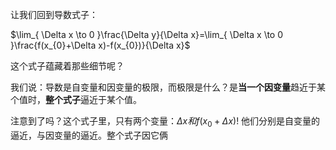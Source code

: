 让我们回到导数式子：

$\lim_{ \Delta x \to 0 }\frac{\Delta y}{\Delta x}=\lim_{ \Delta x \to 0 }\frac{f(x_{0}+\Delta x)-f(x_{0})}{\Delta x}$

这个式子蕴藏着那些细节呢？

我们说：导数是自变量和因变量的极限，而极限是什么？是**当一个因变量**趋近于某个值时，**整个式子**逼近于某个值。

注意到了吗？这个式子里，只有两个变量：$\Delta x和f(x_{0}+\Delta x)!$
他们分别是自变量的逼近，与因变量的逼近。整个式子因它俩

